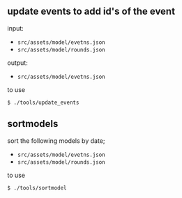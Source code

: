 ## update events to add id's of the event

input:
* `src/assets/model/evetns.json`
* `src/assets/model/rounds.json`

output:
* `src/assets/model/evetns.json`

to use
```
$ ./tools/update_events
```

## sortmodels

sort the following models by date;
* `src/assets/model/evetns.json`
* `src/assets/model/rounds.json`

to use
```
$ ./tools/sortmodel
```
